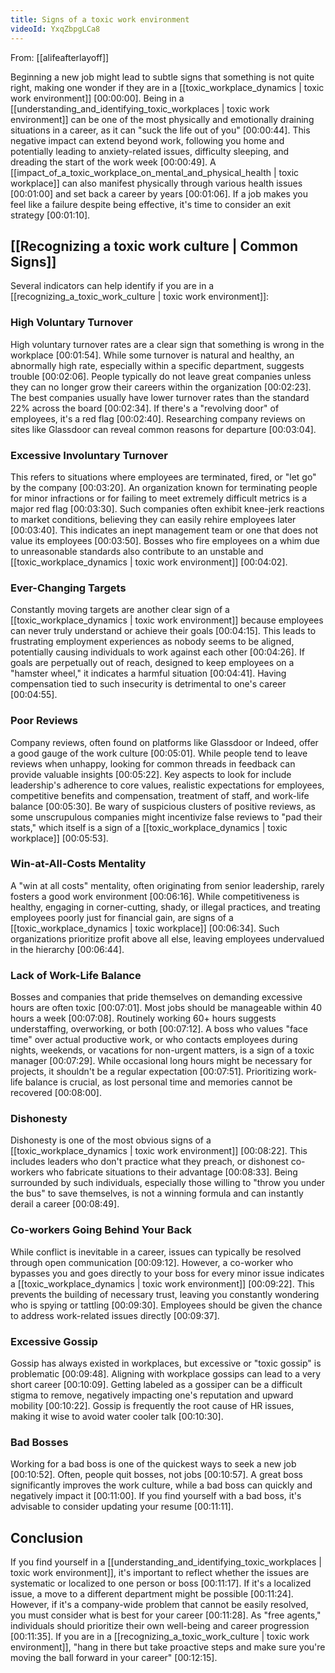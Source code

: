 ```yaml
---
title: Signs of a toxic work environment
videoId: YxqZbpgLCa8
---
```


From: [[alifeafterlayoff]] <br/> 

Beginning a new job might lead to subtle signs that something is not quite right, making one wonder if they are in a [[toxic_workplace_dynamics | toxic work environment]] <a class="yt-timestamp" data-t="00:00:00">[00:00:00]</a>. Being in a [[understanding_and_identifying_toxic_workplaces | toxic work environment]] can be one of the most physically and emotionally draining situations in a career, as it can "suck the life out of you" <a class="yt-timestamp" data-t="00:00:44">[00:00:44]</a>. This negative impact can extend beyond work, following you home and potentially leading to anxiety-related issues, difficulty sleeping, and dreading the start of the work week <a class="yt-timestamp" data-t="00:00:49">[00:00:49]</a>. A [[impact_of_a_toxic_workplace_on_mental_and_physical_health | toxic workplace]] can also manifest physically through various health issues <a class="yt-timestamp" data-t="00:01:00">[00:01:00]</a> and set back a career by years <a class="yt-timestamp" data-t="00:01:06">[00:01:06]</a>. If a job makes you feel like a failure despite being effective, it's time to consider an exit strategy <a class="yt-timestamp" data-t="00:01:10">[00:01:10]</a>.

## [[Recognizing a toxic work culture | Common Signs]]

Several indicators can help identify if you are in a [[recognizing_a_toxic_work_culture | toxic work environment]]:

### High Voluntary Turnover
High voluntary turnover rates are a clear sign that something is wrong in the workplace <a class="yt-timestamp" data-t="00:01:54">[00:01:54]</a>. While some turnover is natural and healthy, an abnormally high rate, especially within a specific department, suggests trouble <a class="yt-timestamp" data-t="00:02:06">[00:02:06]</a>. People typically do not leave great companies unless they can no longer grow their careers within the organization <a class="yt-timestamp" data-t="00:02:23">[00:02:23]</a>. The best companies usually have lower turnover rates than the standard 22% across the board <a class="yt-timestamp" data-t="00:02:34">[00:02:34]</a>. If there's a "revolving door" of employees, it's a red flag <a class="yt-timestamp" data-t="00:02:40">[00:02:40]</a>. Researching company reviews on sites like Glassdoor can reveal common reasons for departure <a class="yt-timestamp" data-t="00:03:04">[00:03:04]</a>.

### Excessive Involuntary Turnover
This refers to situations where employees are terminated, fired, or "let go" by the company <a class="yt-timestamp" data-t="00:03:20">[00:03:20]</a>. An organization known for terminating people for minor infractions or for failing to meet extremely difficult metrics is a major red flag <a class="yt-timestamp" data-t="00:03:30">[00:03:30]</a>. Such companies often exhibit knee-jerk reactions to market conditions, believing they can easily rehire employees later <a class="yt-timestamp" data-t="00:03:40">[00:03:40]</a>. This indicates an inept management team or one that does not value its employees <a class="yt-timestamp" data-t="00:03:50">[00:03:50]</a>. Bosses who fire employees on a whim due to unreasonable standards also contribute to an unstable and [[toxic_workplace_dynamics | toxic work environment]] <a class="yt-timestamp" data-t="00:04:02">[00:04:02]</a>.

### Ever-Changing Targets
Constantly moving targets are another clear sign of a [[toxic_workplace_dynamics | toxic work environment]] because employees can never truly understand or achieve their goals <a class="yt-timestamp" data-t="00:04:15">[00:04:15]</a>. This leads to frustrating employment experiences as nobody seems to be aligned, potentially causing individuals to work against each other <a class="yt-timestamp" data-t="00:04:26">[00:04:26]</a>. If goals are perpetually out of reach, designed to keep employees on a "hamster wheel," it indicates a harmful situation <a class="yt-timestamp" data-t="00:04:41">[00:04:41]</a>. Having compensation tied to such insecurity is detrimental to one's career <a class="yt-timestamp" data-t="00:04:55">[00:04:55]</a>.

### Poor Reviews
Company reviews, often found on platforms like Glassdoor or Indeed, offer a good gauge of the work culture <a class="yt-timestamp" data-t="00:05:01">[00:05:01]</a>. While people tend to leave reviews when unhappy, looking for common threads in feedback can provide valuable insights <a class="yt-timestamp" data-t="00:05:22">[00:05:22]</a>. Key aspects to look for include leadership's adherence to core values, realistic expectations for employees, competitive benefits and compensation, treatment of staff, and work-life balance <a class="yt-timestamp" data-t="00:05:30">[00:05:30]</a>. Be wary of suspicious clusters of positive reviews, as some unscrupulous companies might incentivize false reviews to "pad their stats," which itself is a sign of a [[toxic_workplace_dynamics | toxic workplace]] <a class="yt-timestamp" data-t="00:05:53">[00:05:53]</a>.

### Win-at-All-Costs Mentality
A "win at all costs" mentality, often originating from senior leadership, rarely fosters a good work environment <a class="yt-timestamp" data-t="00:06:16">[00:06:16]</a>. While competitiveness is healthy, engaging in corner-cutting, shady, or illegal practices, and treating employees poorly just for financial gain, are signs of a [[toxic_workplace_dynamics | toxic workplace]] <a class="yt-timestamp" data-t="00:06:34">[00:06:34]</a>. Such organizations prioritize profit above all else, leaving employees undervalued in the hierarchy <a class="yt-timestamp" data-t="00:06:44">[00:06:44]</a>.

### Lack of Work-Life Balance
Bosses and companies that pride themselves on demanding excessive hours are often toxic <a class="yt-timestamp" data-t="00:07:01">[00:07:01]</a>. Most jobs should be manageable within 40 hours a week <a class="yt-timestamp" data-t="00:07:08">[00:07:08]</a>. Routinely working 60+ hours suggests understaffing, overworking, or both <a class="yt-timestamp" data-t="00:07:12">[00:07:12]</a>. A boss who values "face time" over actual productive work, or who contacts employees during nights, weekends, or vacations for non-urgent matters, is a sign of a toxic manager <a class="yt-timestamp" data-t="00:07:29">[00:07:29]</a>. While occasional long hours might be necessary for projects, it shouldn't be a regular expectation <a class="yt-timestamp" data-t="00:07:51">[00:07:51]</a>. Prioritizing work-life balance is crucial, as lost personal time and memories cannot be recovered <a class="yt-timestamp" data-t="00:08:00">[00:08:00]</a>.

### Dishonesty
Dishonesty is one of the most obvious signs of a [[toxic_workplace_dynamics | toxic work environment]] <a class="yt-timestamp" data-t="00:08:22">[00:08:22]</a>. This includes leaders who don't practice what they preach, or dishonest co-workers who fabricate situations to their advantage <a class="yt-timestamp" data-t="00:08:33">[00:08:33]</a>. Being surrounded by such individuals, especially those willing to "throw you under the bus" to save themselves, is not a winning formula and can instantly derail a career <a class="yt-timestamp" data-t="00:08:49">[00:08:49]</a>.

### Co-workers Going Behind Your Back
While conflict is inevitable in a career, issues can typically be resolved through open communication <a class="yt-timestamp" data-t="00:09:12">[00:09:12]</a>. However, a co-worker who bypasses you and goes directly to your boss for every minor issue indicates a [[toxic_workplace_dynamics | toxic work environment]] <a class="yt-timestamp" data-t="00:09:22">[00:09:22]</a>. This prevents the building of necessary trust, leaving you constantly wondering who is spying or tattling <a class="yt-timestamp" data-t="00:09:30">[00:09:30]</a>. Employees should be given the chance to address work-related issues directly <a class="yt-timestamp" data-t="00:09:37">[00:09:37]</a>.

### Excessive Gossip
Gossip has always existed in workplaces, but excessive or "toxic gossip" is problematic <a class="yt-timestamp" data-t="00:09:48">[00:09:48]</a>. Aligning with workplace gossips can lead to a very short career <a class="yt-timestamp" data-t="00:10:09">[00:10:09]</a>. Getting labeled as a gossiper can be a difficult stigma to remove, negatively impacting one's reputation and upward mobility <a class="yt-timestamp" data-t="00:10:22">[00:10:22]</a>. Gossip is frequently the root cause of HR issues, making it wise to avoid water cooler talk <a class="yt-timestamp" data-t="00:10:30">[00:10:30]</a>.

### Bad Bosses
Working for a bad boss is one of the quickest ways to seek a new job <a class="yt-timestamp" data-t="00:10:52">[00:10:52]</a>. Often, people quit bosses, not jobs <a class="yt-timestamp" data-t="00:10:57">[00:10:57]</a>. A great boss significantly improves the work culture, while a bad boss can quickly and negatively impact it <a class="yt-timestamp" data-t="00:11:00">[00:11:00]</a>. If you find yourself with a bad boss, it's advisable to consider updating your resume <a class="yt-timestamp" data-t="00:11:11">[00:11:11]</a>.

## Conclusion

If you find yourself in a [[understanding_and_identifying_toxic_workplaces | toxic work environment]], it's important to reflect whether the issues are systematic or localized to one person or boss <a class="yt-timestamp" data-t="00:11:17">[00:11:17]</a>. If it's a localized issue, a move to a different department might be possible <a class="yt-timestamp" data-t="00:11:24">[00:11:24]</a>. However, if it's a company-wide problem that cannot be easily resolved, you must consider what is best for your career <a class="yt-timestamp" data-t="00:11:28">[00:11:28]</a>. As "free agents," individuals should prioritize their own well-being and career progression <a class="yt-timestamp" data-t="00:11:35">[00:11:35]</a>. If you are in a [[recognizing_a_toxic_work_culture | toxic work environment]], "hang in there but take proactive steps and make sure you're moving the ball forward in your career" <a class="yt-timestamp" data-t="00:12:15">[00:12:15]</a>.